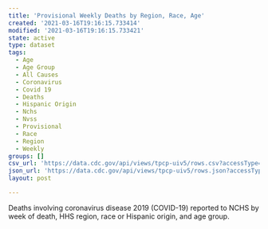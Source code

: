 ```yaml
---
title: 'Provisional Weekly Deaths by Region, Race, Age'
created: '2021-03-16T19:16:15.733414'
modified: '2021-03-16T19:16:15.733421'
state: active
type: dataset
tags:
  - Age
  - Age Group
  - All Causes
  - Coronavirus
  - Covid 19
  - Deaths
  - Hispanic Origin
  - Nchs
  - Nvss
  - Provisional
  - Race
  - Region
  - Weekly
groups: []
csv_url: 'https://data.cdc.gov/api/views/tpcp-uiv5/rows.csv?accessType=DOWNLOAD'
json_url: 'https://data.cdc.gov/api/views/tpcp-uiv5/rows.json?accessType=DOWNLOAD'
layout: post

---
```

Deaths involving coronavirus disease 2019 (COVID-19) reported to NCHS by week of death, HHS region, race or Hispanic origin, and age group.
